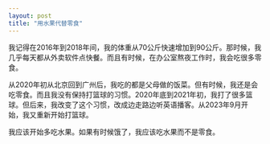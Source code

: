 ```yaml
---
layout: post
title: "用水果代替零食"
---
```


我记得在2016年到2018年间，我的体重从70公斤快速增加到90公斤。那时候，我几乎每天都从外卖软件点快餐。而且有时候，在办公室熬夜工作时，我会吃很多零食。

从2020年初从北京回到广州后，我吃的都是父母做的饭菜。但有时候，我还是会吃零食。而且我没有保持打篮球的习惯。2020年底到2021年初，我打了很多篮球。但后来，我改变了这个习惯，改成边走路边听英语播客。从2023年9月开始，我又重新开始打篮球。

我应该开始多吃水果。如果有时候饿了，我应该吃水果而不是零食。
